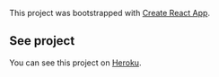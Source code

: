 This project was bootstrapped with [Create React App](https://github.com/facebook/create-react-app).

## See project

You can see this project on [Heroku](https://reactx-pokedex.herokuapp.com/).
